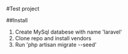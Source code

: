 #Test project

##Install
1. Create MySql databese with name 'laravel'
2. Clone repo and install vendors
3. Run 'php artisan migrate --seed'
